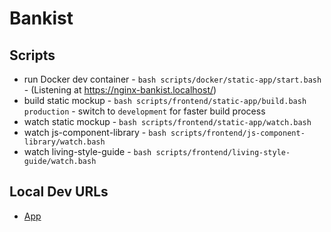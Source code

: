 # Bankist

## Scripts

- run Docker dev container - `bash scripts/docker/static-app/start.bash` - (Listening at https://nginx-bankist.localhost/)
- build static mockup - `bash scripts/frontend/static-app/build.bash production` - switch to `development` for faster build process
- watch static mockup - `bash scripts/frontend/static-app/watch.bash`
- watch js-component-library - `bash scripts/frontend/js-component-library/watch.bash`
- watch living-style-guide - `bash scripts/frontend/living-style-guide/watch.bash`

## Local Dev URLs

- [App](https://nginx-app-bankist.localhost/)
